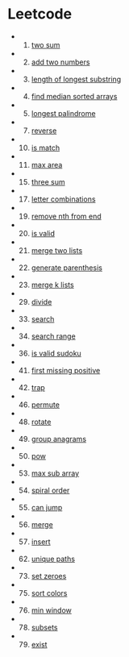 # Leetcode

- 1. [two sum](./src/bin/1_two_sum.rs)
- 2. [add two numbers](./src/bin/2_add_two_numbers.rs)
- 3. [length of longest substring](./src/bin/3_length_of_longest_substring.rs)
- 4. [find median sorted arrays](./src/bin/4_find_median_sorted_arrays.rs)
- 5. [longest palindrome](./src/bin/5_longest_palindrome.rs)
- 7. [reverse](./src/bin/7_reverse.rs)
- 10. [is match](./src/bin/10_is_match.rs)
- 11. [max area](./src/bin/11_max_area.rs)
- 15. [three sum](./src/bin/15_three_sum.rs)
- 17. [letter combinations](./src/bin/17_letter_combinations.rs)
- 19. [remove nth from end](./src/bin/19_remove_nth_from_end.rs)
- 20. [is valid](./src/bin/20_is_valid.rs)
- 21. [merge two lists](./src/bin/21_merge_two_lists.rs)
- 22. [generate parenthesis](./src/bin/22_generate_parenthesis.rs)
- 23. [merge k lists](./src/bin/23_merge_k_lists.rs)
- 29. [divide](./src/bin/29_divide.rs)
- 33. [search](./src/bin/33_search.rs)
- 34. [search range](./src/bin/34_search_range.rs)
- 36. [is valid sudoku](./src/bin/36_is_valid_sudoku.rs)
- 41. [first missing positive](./src/bin/41_first_missing_positive.rs)
- 42. [trap](./src/bin/42_trap.rs)
- 46. [permute](./src/bin/46_permute.rs)
- 48. [rotate](./src/bin/48_rotate.rs)
- 49. [group anagrams](./src/bin/49_group_anagrams.rs)
- 50. [pow](./src/bin/50_pow.rs)
- 53. [max sub array](./src/bin/53_max_sub_array.rs)
- 54. [spiral order](./src/bin/54_spiral_order.rs)
- 55. [can jump](./src/bin/55_can_jump.rs)
- 56. [merge](./src/bin/56_merge.rs)
- 57. [insert](./src/bin/57_insert.rs)
- 62. [unique paths](./src/bin/62_unique_paths.rs)
- 73. [set zeroes](./src/bin/73_set_zeroes.rs)
- 75. [sort colors](./src/bin/75_sort_colors.rs)
- 76. [min window](./src/bin/76_min_window.rs)
- 78. [subsets](./src/bin/78_subsets.rs)
- 79. [exist](./src/bin/79_exist.rs)
